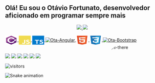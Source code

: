 ## Olá! Eu sou o Otávio Fortunato, desenvolvedor aficionado em programar sempre mais 
<div align="center">
  <a href="https://github.com/ogfortunato">
  <img height="180em" src="https://github-readme-stats.vercel.app/api?username=ogfortunato&show_icons=true&theme=dracula&include_all_commits=true&count_private=true"/>
  <img height="180em" src="https://github-readme-stats.vercel.app/api/top-langs/?username=ogfortunato&layout=compact&langs_count=7&theme=dracula"/>
</div>
<div style="display: inline_block"><br>
  <img align="center" alt="Ota-Csharp" height="30" width="40" src="https://raw.githubusercontent.com/devicons/devicon/master/icons/csharp/csharp-original.svg">  
  <img align="center" alt="Ota-Js" height="30" width="40" src="https://raw.githubusercontent.com/devicons/devicon/master/icons/javascript/javascript-plain.svg">
  <img align="center" alt="Ota-Ts" height="30" width="40" src="https://raw.githubusercontent.com/devicons/devicon/master/icons/typescript/typescript-plain.svg">
  <img align="center" alt="Ota-Angular" height="30" width="40" src="https://cdn.jsdelivr.net/gh/devicons/devicon/icons/angularjs/angularjs-original.svg">
  <img align="center" alt="Ota-HTML" height="30" width="40" src="https://raw.githubusercontent.com/devicons/devicon/master/icons/html5/html5-original.svg">
  <img align="center" alt="Ota-CSS" height="30" width="40" src="https://raw.githubusercontent.com/devicons/devicon/master/icons/css3/css3-original.svg">
  <img align="center" alt="Ota-Bootstrap" height="30" width="40" src="https://cdn.jsdelivr.net/gh/devicons/devicon/icons/bootstrap/bootstrap-original.svg">  
  <img align="right" alt="hi-there" height="100" width="170" style="border-radius:50px;" src="https://i.imgur.com/nd4lCBE.gif">
</div>
  
  ##
 
<div> 
  <a href="https://www.youtube.com/channel/UCOAFIGvBT6Nqg9DbfnLJmbQ" target="_blank"><img src="https://img.shields.io/badge/YouTube-FF0000?style=for-the-badge&logo=youtube&logoColor=white" target="_blank"></a>
  <a href="https://instagram.com/otafortunato" target="_blank"><img src="https://img.shields.io/badge/-Instagram-%23E4405F?style=for-the-badge&logo=instagram&logoColor=white" target="_blank"></a>
 	<a href="https://www.twitch.tv/nikop0l" target="_blank"><img src="https://img.shields.io/badge/Twitch-9146FF?style=for-the-badge&logo=twitch&logoColor=white" target="_blank"></a>
 <a href="https://discord.gg/Jyrmbggc8S" target="_blank"><img src="https://img.shields.io/badge/Discord-7289DA?style=for-the-badge&logo=discord&logoColor=white" target="_blank"></a> 
  <a href = "mailto:ottatec@gmail.com"><img src="https://img.shields.io/badge/-Gmail-%23333?style=for-the-badge&logo=gmail&logoColor=white" target="_blank"></a>
  <a href="https://www.linkedin.com/in/otaviofortunato/" target="_blank"><img src="https://img.shields.io/badge/-LinkedIn-%230077B5?style=for-the-badge&logo=linkedin&logoColor=white" target="_blank"></a> 
 
  ![visitors](https://visitor-badge.laobi.icu/badge?page_id=ogfortunato.visitor-badge&left_text=Visitantes)
  
  ![Snake animation](https://github.com/ogfortunato/ogfortunato/blob/output/github-contribution-grid-snake.svg)
 
</div>
